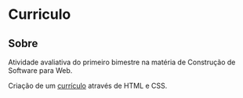# Curriculo
## Sobre

Atividade avaliativa do primeiro bimestre na matéria de Construção de Software para Web.

Criação de um [currículo](https://joaolucasassis.github.io/uvv_csw_1_cc1m/) através de HTML e CSS.

